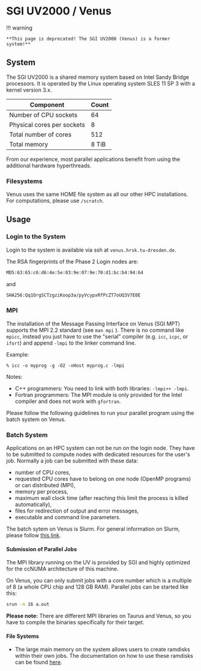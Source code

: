 # SGI UV2000 / Venus

!!! warning

    **This page is deprecated! The SGI UV2000 (Venus) is a former system!**

## System

The SGI UV2000 is a shared memory system based on Intel Sandy Bridge processors. It is operated by
the Linux operating system SLES 11 SP 3 with a kernel version 3.x.

| Component                  | Count |
|----------------------------|-------|
| Number of CPU sockets      | 64    |
| Physical cores per sockets | 8     |
| Total number of cores      | 512   |
| Total memory               | 8 TiB |

From our experience, most parallel applications benefit from using the additional hardware
hyperthreads.

### Filesystems

Venus uses the same HOME file system as all our other HPC installations.
For computations, please use `/scratch`.

## Usage

### Login to the System

Login to the system is available via ssh at `venus.hrsk.tu-dresden.de`.

The RSA fingerprints of the Phase 2 Login nodes are:

```Bash
MD5:63:65:c6:d6:4e:5e:03:9e:07:9e:70:d1:bc:b4:94:64
```

and

```Bash
SHA256:Qq1OrgSCTzgziKoop3a/pyVcypxRfPcZT7oUQ3V7E0E
```

### MPI

The installation of the Message Passing Interface on Venus (SGI MPT) supports the MPI 2.2 standard
(see `man mpi` ). There is no command like `mpicc`, instead you just have to use the "serial"
compiler (e.g. `icc`, `icpc`, or `ifort`) and append `-lmpi` to the linker command line.

Example:

```console
% icc -o myprog -g -O2 -xHost myprog.c -lmpi
```

Notes:

- C++ programmers: You need to link with both libraries:
  `-lmpi++ -lmpi`.
- Fortran programmers: The MPI module is only provided for the Intel
  compiler and does not work with `gfortran`.

Please follow the following guidelines to run your parallel program using the batch system on Venus.

### Batch System

Applications on an HPC system can not be run on the login node. They have to be submitted to compute
nodes with dedicated resources for the user's job. Normally a job can be submitted with these data:

- number of CPU cores,
- requested CPU cores have to belong on one node (OpenMP programs) or
  can distributed (MPI),
- memory per process,
- maximum wall clock time (after reaching this limit the process is
  killed automatically),
- files for redirection of output and error messages,
- executable and command line parameters.

The batch sytem on Venus is Slurm. For general information on Slurm, please follow
[this link](../jobs_and_resources/slurm.md).

#### Submission of Parallel Jobs

The MPI library running on the UV is provided by SGI and highly optimized for the ccNUMA
architecture of this machine.

On Venus, you can only submit jobs with a core number which is a multiple of 8 (a whole CPU chip and
128 GB RAM). Parallel jobs can be started like this:

```Bash
srun -n 16 a.out
```

**Please note:** There are different MPI libraries on Taurus and Venus,
so you have to compile the binaries specifically for their target.

#### File Systems

- The large main memory on the system allows users to create ramdisks
  within their own jobs. The documentation on how to use these
  ramdisks can be found [here](ram_disk_documentation.md).
